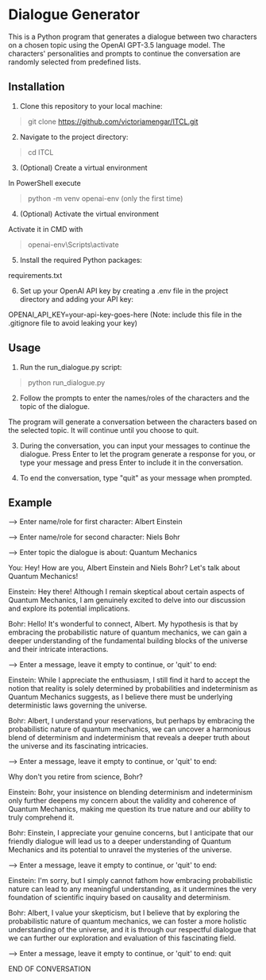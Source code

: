 # Dialogue Generator

This is a Python program that generates a dialogue between two characters on a chosen topic using the OpenAI GPT-3.5 language model. The characters' personalities and prompts to continue the conversation are randomly selected from predefined lists.

## Installation

1. Clone this repository to your local machine:

  >git clone https://github.com/victoriamengar/ITCL.git

2. Navigate to the project directory:

  >cd ITCL

3. (Optional) Create a virtual environment

  In PowerShell execute 
  >python -m venv openai-env (only the first time)

4. (Optional) Activate the virtual environment

  Activate it in CMD with 
  >openai-env\Scripts\activate

5. Install the required Python packages:

  requirements.txt

6. Set up your OpenAI API key by creating a .env file in the project directory and adding your API key:

  OPENAI_API_KEY=your-api-key-goes-here
  (Note: include this file in the .gitignore file to avoid leaking your key)

## Usage
1. Run the run_dialogue.py script:

  >python run_dialogue.py

2. Follow the prompts to enter the names/roles of the characters and the topic of the dialogue.

  The program will generate a conversation between the characters based on the selected topic. It will continue until you choose to quit.

3. During the conversation, you can input your messages to continue the dialogue.
  Press Enter to let the program generate a response for you, or type your message and press Enter to include it in the conversation.

4. To end the conversation, type "quit" as your message when prompted.

## Example

--> Enter name/role for first character:
Albert Einstein

--> Enter name/role for second character:
Niels Bohr 

--> Enter topic the dialogue is about:
Quantum Mechanics

You: Hey! How are you, Albert Einstein and Niels Bohr? Let's talk about Quantum Mechanics!

Einstein: Hey there! Although I remain skeptical about certain aspects of Quantum Mechanics, I am genuinely excited to delve into our discussion and explore its potential implications.

Bohr: Hello! It's wonderful to connect, Albert. My hypothesis is that by embracing the probabilistic nature of 
quantum mechanics, we can gain a deeper understanding of the fundamental building blocks of the universe and their intricate interactions.

--> Enter a message, leave it empty to continue, or 'quit' to end:

Einstein: While I appreciate the enthusiasm, I still find it hard to accept the notion that reality is solely determined by probabilities and indeterminism as Quantum Mechanics suggests, as I believe there must be underlying deterministic laws governing the universe.

Bohr: Albert, I understand your reservations, but perhaps by embracing the probabilistic nature of quantum mechanics, we can uncover a harmonious blend of determinism and indeterminism that reveals a deeper truth about the universe and its fascinating intricacies.

--> Enter a message, leave it empty to continue, or 'quit' to end:

Why don't you retire from science, Bohr?

Einstein: Bohr, your insistence on blending determinism and indeterminism only further deepens my concern about the validity and coherence of Quantum Mechanics, making me question its true nature and our ability to truly comprehend it.

Bohr: Einstein, I appreciate your genuine concerns, but I anticipate that our friendly dialogue will lead us to a deeper understanding of Quantum Mechanics and its potential to unravel the mysteries of the universe.    

--> Enter a message, leave it empty to continue, or 'quit' to end:

Einstein: I'm sorry, but I simply cannot fathom how embracing probabilistic nature can lead to any meaningful understanding, as it undermines the very foundation of scientific inquiry based on causality and determinism.  

Bohr: Albert, I value your skepticism, but I believe that by exploring the probabilistic nature of quantum mechanics, we can foster a more holistic understanding of the universe, and it is through our respectful dialogue that we can further our exploration and evaluation of this fascinating field.

--> Enter a message, leave it empty to continue, or 'quit' to end:
quit

END OF CONVERSATION
